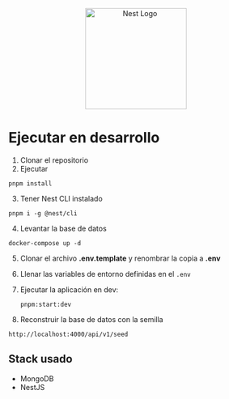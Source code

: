 <p align="center">
  <a href="http://nestjs.com/" target="blank"><img src="https://nestjs.com/img/logo-small.svg" width="200" alt="Nest Logo" /></a>
</p>

# Ejecutar en desarrollo

1. Clonar el repositorio
2. Ejecutar

```
pnpm install
```
3. Tener Nest CLI instalado

```
pnpm i -g @nest/cli
```

4. Levantar la base de datos

```
docker-compose up -d
```

5. Clonar el archivo __.env.template__ y renombrar la copia a __.env__
6. Llenar las variables de entorno definidas en el ```.env```
7. Ejecutar la aplicación en dev:
   ```
   pnpm:start:dev
   ```


8. Reconstruir la base de datos con la semilla

```
http://localhost:4000/api/v1/seed
```

## Stack usado
* MongoDB
* NestJS
